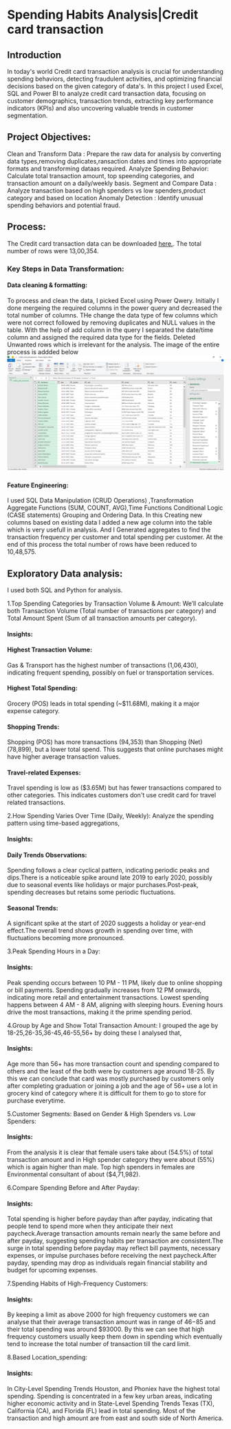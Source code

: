 # Spending Habits Analysis|Credit card transaction

## Introduction
In today's world Credit card transaction analysis is crucial for understanding spending behaviors, detecting fraudulent activities, and optimizing financial decisions based on the given category of data's. In this project I used Excel, SQL and Power BI to analyze credit card transaction data, focusing on customer demographics, transaction trends, extracting key performance indicators (KPIs) and also uncovering valuable trends in customer segmentation.

## Project Objectives:
Clean and Transform Data : Prepare the raw data for analysis by converting data types,removing duplicates,ransaction dates and times into appropriate formats and                              transforming dataas required.
Analyze Spending Behavior: Calculate total transaction amount, top speending categories, and transaction amount on a daily/weekly basis.
Segment and Compare Data : Analyze transaction based on high spenders vs low spenders,product category and based on location
Anomaly Detection : Identify unusual spending behaviors and potential fraud.

## Process:
The Credit card transaction data can be downloaded [here.](https://www.kaggle.com/datasets/priyamchoksi/credit-card-transactions-dataset/data). The total number of rows were 13,00,354.
### Key Steps in Data Transformation:
#### Data cleaning & formatting:
To process and clean the data, I picked Excel using Power Qwery.
Initially I done mergeing the required columns in the power query and decreased the total number of columns. THe change the data type of few columns which were not correct followed by removing duplicates and NULL values in the table. With the help of add column in the query I separated the date/time column and assigned the required data type for the fields. Deleted Unwanted rows which is irrelevant for the analysis. The image of the entire process is addded below 
![image](https://github.com/Surya30-stack/CreditCard_transaction_Analysis/blob/main/Excel%20Data%20Cleaning%20process.png?raw=true)  

#### Feature Engineering:
I used SQL Data Manipulation (CRUD Operations) ,Transformation Aggregate Functions (SUM, COUNT, AVG),Time Functions Conditional Logic (CASE statements) Grouping and Ordering Data. In this Creating new columns based on existing data I added a new age column into the table which is very usefull in analysis. And I Generated aggregates to find the transaction frequency per customer and total spending per customer.
At the end of this process the total number of rows have been reduced to 10,48,575.

## Exploratory Data analysis:
I used both SQL and Python for analysis.

1.Top Spending Categories by Transaction Volume & Amount:
We’ll calculate both Transaction Volume (Total number of transactions per category) and Total Amount Spent (Sum of all transaction amounts per category).
#### Insights:
#### Highest Transaction Volume:
Gas & Transport has the highest number of transactions (1,06,430), indicating frequent spending, possibly on fuel or transportation services.
#### Highest Total Spending:
Grocery (POS) leads in total spending (~$11.68M), making it a major expense category.
#### Shopping Trends:
Shopping (POS) has more transactions (94,353) than Shopping (Net) (78,899), but a lower total spend.
This suggests that online purchases might have higher average transaction values.
#### Travel-related Expenses:
Travel spending is low as ($3.65M) but has fewer transactions compared to other categories.
This indicates customers don't use credit card for travel related transactions.

2.How Spending Varies Over Time (Daily, Weekly):
Analyze the spending pattern using time-based aggregations,
#### Insights:
#### Daily Trends Observations:
Spending follows a clear cyclical pattern, indicating periodic peaks and dips.There is a noticeable spike around late 2019 to early 2020, possibly due to seasonal events like holidays or major purchases.Post-peak, spending decreases but retains some periodic fluctuations.
#### Seasonal Trends:
A significant spike at the start of 2020 suggests a holiday or year-end effect.The overall trend shows growth in spending over time, with fluctuations becoming more pronounced.

3.Peak Spending Hours in a Day:
#### Insights:
Peak spending occurs between 10 PM - 11 PM, likely due to online shopping or bill payments. Spending gradually increases from 12 PM onwards, indicating more retail and entertainment transactions. Lowest spending happens between 4 AM - 8 AM, aligning with sleeping hours. Evening hours drive the most transactions, making it the prime spending period.

4.Group by Age and Show Total Transaction Amount:
I grouped the age by 18-25,26-35,36-45,46-55,56+ by doing these I analysed that,
#### Insights:
Age more than 56+ has more transaction count and spending compared to others and the least of the both were by customers age around 18-25. By this we can conclude that card was mostly purchased by customers only after completing graduation or joining a job and the age of 56+ use a lot in grocery kind of category where it is difficult for them to go to store for purchase everytime.

5.Customer Segments: Based on Gender & High Spenders vs. Low Spenders:
#### Insights:
From the analysis it is clear that female users take about (54.5%) of total transaction amount and in High spender category they were about (55%) which is again higher than male. Top high spenders in females are Environmental consultant of about ($4,71,982).

6.Compare Spending Before and After Payday:
#### Insights:
Total spending is higher before payday than after payday, indicating that people tend to spend more when they anticipate their next paycheck.Average transaction amounts remain nearly the same before and after payday, suggesting spending habits per transaction are consistent.The surge in total spending before payday may reflect bill payments, necessary expenses, or impulse purchases before receiving the next paycheck.After payday, spending may drop as individuals regain financial stability and budget for upcoming expenses.

7.Spending Habits of High-Frequency Customers:
#### Insights:
By keeping a limit as above 2000 for high frequency customers we can analyse that their average transaction amount was in range of $46-$85 and their total spending was around $93000. By this we can see that high frequency customers usually keep them down in spending which eventually tend to increase the total number of transaction till the card limit.

8.Based Location_spending:
#### Insights:
In City-Level Spending Trends Houston, and Phoniex have the highest total spending. Spending is concentrated in a few key urban areas, indicating higher economic activity and in State-Level Spending Trends Texas (TX), California (CA), and Florida (FL) lead in total spending. Most of the transaction and high amount are from east and south side of North America.













